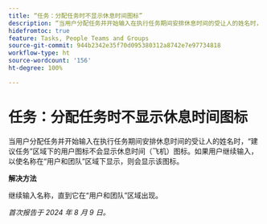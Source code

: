 ```yaml
---
title: “任务：分配任务时不显示休息时间图标”
description: “当用户分配任务并开始输入在执行任务期间安排休息时间的受让人的姓名时，“建议任务”区域下的用户图标不会显示休息时间（飞机）图标。如果用户继续输入，以使名称在“用户和团队”区域下显示，则会显示该图标。”
hidefromtoc: true
feature: Tasks, People Teams and Groups
source-git-commit: 944b2342e35f70d095380312a8742e7e97734818
workflow-type: ht
source-wordcount: '156'
ht-degree: 100%

---
```



# 任务：分配任务时不显示休息时间图标

当用户分配任务并开始输入在执行任务期间安排休息时间的受让人的姓名时，“建议任务”区域下的用户图标不会显示休息时间（飞机）图标。如果用户继续输入，以使名称在“用户和团队”区域下显示，则会显示该图标。

**解决方法**

继续输入名称，直到它在“用户和团队”区域出现。

_首次报告于 2024 年 8 月 9 日。_
